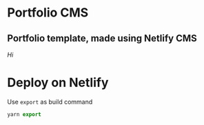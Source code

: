 # Portfolio CMS

## Portfolio template, made using Netlify CMS

_Hi_

# Deploy on Netlify

Use `export` as build command

```js
yarn export
```

